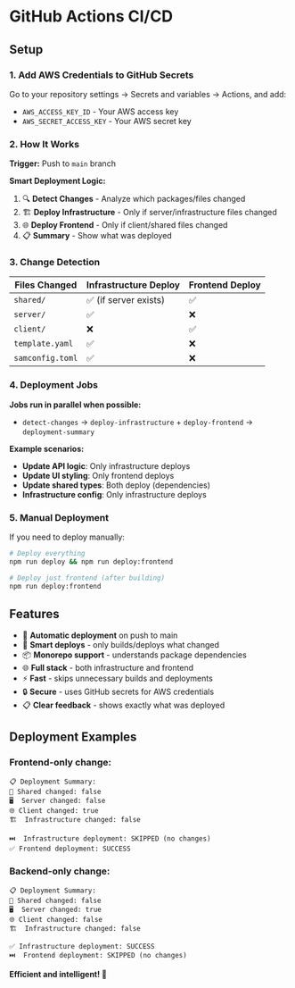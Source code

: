 # GitHub Actions CI/CD

## Setup

### 1. Add AWS Credentials to GitHub Secrets

Go to your repository settings → Secrets and variables → Actions, and add:

- `AWS_ACCESS_KEY_ID` - Your AWS access key
- `AWS_SECRET_ACCESS_KEY` - Your AWS secret key

### 2. How It Works

**Trigger:** Push to `main` branch

**Smart Deployment Logic:**
1. 🔍 **Detect Changes** - Analyze which packages/files changed
2. 🏗️ **Deploy Infrastructure** - Only if server/infrastructure files changed
3. 🌐 **Deploy Frontend** - Only if client/shared files changed
4. 📋 **Summary** - Show what was deployed

### 3. Change Detection

| Files Changed | Infrastructure Deploy | Frontend Deploy |
|---------------|----------------------|-----------------|
| `shared/` | ✅ (if server exists) | ✅ |
| `server/` | ✅ | ❌ |
| `client/` | ❌ | ✅ |
| `template.yaml` | ✅ | ❌ |
| `samconfig.toml` | ✅ | ❌ |

### 4. Deployment Jobs

**Jobs run in parallel when possible:**
- `detect-changes` → `deploy-infrastructure` + `deploy-frontend` → `deployment-summary`

**Example scenarios:**
- **Update API logic**: Only infrastructure deploys
- **Update UI styling**: Only frontend deploys  
- **Update shared types**: Both deploy (dependencies)
- **Infrastructure config**: Only infrastructure deploys

### 5. Manual Deployment

If you need to deploy manually:

```bash
# Deploy everything
npm run deploy && npm run deploy:frontend

# Deploy just frontend (after building)
npm run deploy:frontend
```

## Features

- 🚀 **Automatic deployment** on push to main
- 🎯 **Smart deploys** - only builds/deploys what changed
- 📦 **Monorepo support** - understands package dependencies
- 🌐 **Full stack** - both infrastructure and frontend
- ⚡ **Fast** - skips unnecessary builds and deployments
- 🔒 **Secure** - uses GitHub secrets for AWS credentials
- 📋 **Clear feedback** - shows exactly what was deployed

## Deployment Examples

### Frontend-only change:
```
📋 Deployment Summary:
🔄 Shared changed: false
🖥️  Server changed: false  
🌐 Client changed: true
🏗️  Infrastructure changed: false

⏭️  Infrastructure deployment: SKIPPED (no changes)
✅ Frontend deployment: SUCCESS
```

### Backend-only change:
```
📋 Deployment Summary:
🔄 Shared changed: false
🖥️  Server changed: true
🌐 Client changed: false
🏗️  Infrastructure changed: false

✅ Infrastructure deployment: SUCCESS
⏭️  Frontend deployment: SKIPPED (no changes)
```

**Efficient and intelligent! 🎯**